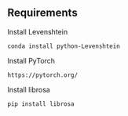 ## Requirements  
Install Levenshtein  
```
conda install python-Levenshtein 
```
Install PyTorch
```
https://pytorch.org/
```   
Install librosa   
``` 
pip install librosa
```
